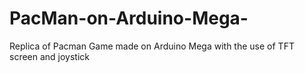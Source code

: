 # PacMan-on-Arduino-Mega-
Replica of Pacman Game made on Arduino Mega with the use of TFT screen and joystick
